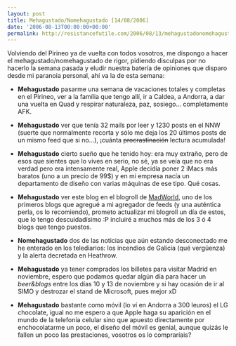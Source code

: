 ```yaml
---
layout: post
title: Mehagustado/Nomehagustado [14/08/2006]
date: '2006-08-13T00:00:00+00:00'
permalink: http://resistancefutile.com/2006/08/13/mehagustadonomehagustado-14082006/
---
```

Volviendo del Pirineo ya de vuelta con todos vosotros, me dispongo a hacer el mehagustado/nomehagustado de rigor, pidiendo disculpas por no hacerlo la semana pasada y eludir nuestra batería de opiniones que disparo desde mi paranoia personal, ahí va la de esta semana:

- <span style="font-weight:bold;">Mehagustado</span> pasarme una semana de vacaciones totales y completas en el Pirineo, ver a la família que tengo allí, ir a Caldea, a Andorra, a dar una vuelta en Quad y respirar naturaleza, paz, sosiego... completamente AFK.

- <span style="font-weight:bold;">Mehagustado</span> ver que tenía 32 mails por leer y 1230 posts en el NNW (suerte que normalmente recorta y sólo me deja los 20 últimos posts de un mismo feed que si no...), ¡cuánta <s>procrastinación</s> lectura acumulada! 

- <span style="font-weight:bold;">Mehagustado</span> cierto sueño que he tenido hoy: era muy extraño, pero de esos que sientes que lo vives en serio, no sé, ya se veía que no era verdad pero era intensamente real, Apple decidía poner 2 iMacs más baratos (uno a un precio de 99$) y en mi empresa nacía un departamento de diseño con varias máquinas de ese tipo. Qué cosas.

- <span style="font-weight:bold;">Mehagustado</span> ver este blog en el blogroll de <a href="http://forfy.blogspot.com/">MadWorld</a>, uno de los primeros blogs que agregué a mi agregador de feeds (y una auténtica perla, os lo recomiendo), prometo actualizar mi blogroll un día de estos, que lo tengo descuidadísimo :P incluiré a muchos más de los 3 ó 4 blogs que tengo puestos.

- <span style="font-weight:bold;">Nomehagustado</span> dos de las noticias que aún estando desconectado me he enterado en los telediarios: los incendios de Galicia (qué vergüenza) y la alerta decretada en Heathrow.

- <span style="font-weight:bold;">Mehagustado</span> ya tener comprados los billetes para visitar Madrid en noviembre, espero que podamos quedar algún día para hacer un <span style="font-style:italic;">beer&blogs</span> entre los días 10 y 13 de noviembre y si hay ocasión de ir al SIMO y destrozar el stand de Microsoft, pues mejor xD

- <span style="font-weight:bold;">Mehagustado</span> bastante como móvil (lo ví en Andorra a 300 leuros) el LG chocolate, igual no me espero a que Apple haga su aparición en el mundo de la telefonía celular sino que apuesto directamente por enchocolatarme un poco, el diseño del móvil es genial, aunque quizás le fallen un poco las prestaciones, vosotros os lo compraríais?
